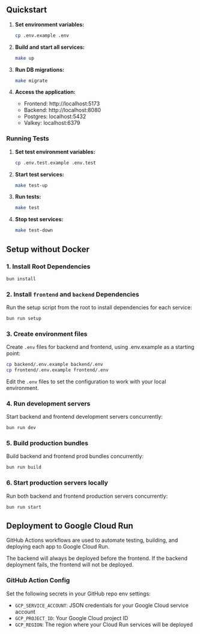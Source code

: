 
## Quickstart

1. **Set environment variables:**
   ```bash
   cp .env.example .env
   ```

2. **Build and start all services:**
   ```bash
   make up
   ```

3. **Run DB migrations:**
   ```bash
   make migrate
   ```

4. **Access the application:**
   - Frontend: http://localhost:5173
   - Backend: http://localhost:8080
   - Postgres: localhost:5432
   - Valkey: localhost:6379


### Running Tests

1. **Set test environment variables:**

   ```bash
   cp .env.test.example .env.test
   ```

2. **Start test services:**
    ```bash
    make test-up
    ```

3.  **Run tests:**
    ```bash
    make test
    ```

4. **Stop test services:**
    ```bash
    make test-down
    ```

## Setup without Docker

### 1. Install Root Dependencies

```bash
bun install
```

### 2. Install `frontend` and `backend` Dependencies

Run the setup script from the root to install dependencies for each service:

```bash
bun run setup
```

### 3. Create environment files

Create `.env` files for backend and frontend, using .env.example as a starting point:

```bash
cp backend/.env.example backend/.env
cp frontend/.env.example frontend/.env
```

Edit the `.env` files to set the configuration to work with your local environment.

### 4. Run development servers

Start backend and frontend development servers concurrently:

```bash
bun run dev
```

### 5. Build production bundles

Build backend and frontend prod bundles concurrently:

```bash
bun run build
```

### 6. Start production servers locally

Run both backend and frontend production servers concurrently:

```bash
bun run start
```

## Deployment to Google Cloud Run

GitHub Actions workflows are used to automate testing, building, and deploying each app to Google Cloud Run.


The backend will always be deployed before the frontend. If the backend deployment fails, the frontend will not be deployed.

### GitHub Action Config

Set the following secrets in your GitHub repo env settings:

- `GCP_SERVICE_ACCOUNT`: JSON credentials for your Google Cloud service account
- `GCP_PROJECT_ID`: Your Google Cloud project ID
- `GCP_REGION`: The region where your Cloud Run services will be deployed
